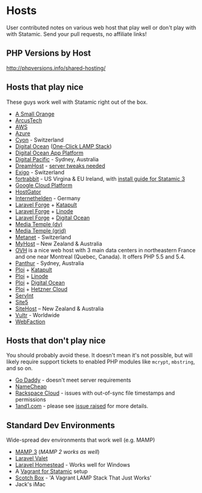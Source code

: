 # Hosts

User contributed notes on various web host that play well or don't play with with Statamic. Send your pull requests, no affiliate links!

## PHP Versions by Host
<http://phpversions.info/shared-hosting/>

## Hosts that play nice

These guys work well with Statamic right out of the box.

- [A Small Orange](http://asmallorange.com)
- [ArcusTech](http://arcustech.com)
- [AWS](https://aws.amazon.com/)
- [Azure](https://azure.microsoft.com/)
- [Cyon](https://www.cyon.ch/) - Switzerland
- [Digital Ocean](https://www.digitalocean.com/) ([One-Click LAMP Stack](https://www.digitalocean.com/features/one-click-apps/))
- [Digital Ocean App Platform](https://www.digitalocean.com/products/app-platform/)
- [Digital Pacific](http://www.digitalpacific.com.au/hosting/) - Sydney, Australia
- [DreamHost](https://www.dreamhost.com/) - [server tweaks needed](https://github.com/statamic/hosts/wiki/Dreamhost-tweaks)
- [Exigo](https://www.exigo.ch/) - Switzerland
- [fortrabbit](https://www.fortrabbit.com/) - US Virgina & EU Ireland, with [install guide for Statamic 3](https://help.fortrabbit.com/install-statamic-3)
- [Google Cloud Platform](https://cloud.google.com/)
- [HostGator](http://www.hostgator.com/)
- [Internethelden](https://internethelden.io/) - Germany
- [Laravel Forge](https://forge.laravel.com/) + [Katapult](https://katapult.io/)
- [Laravel Forge](https://forge.laravel.com/) + [Linode](http://linode.com)
- [Laravel Forge](https://forge.laravel.com/) + [Digital Ocean](https://www.digitalocean.com)
- [Media Temple (dv)](http://mediatemple.net)
- [Media Temple (grid)](http://mediatemple.net)
- [Metanet](http://www.metanet.ch) - Switzerland
- [MyHost](https://myhost.nz/) – New Zealand & Australia
- [OVH](https://www.ovh.com/fr/index.xml) is a nice web host with 3 main data centers in northeastern France and one near Montreal (Quebec, Canada). It offers PHP 5.5 and 5.4.
- [Panthur](http://www.panthur.com.au/) - Sydney, Australia
- [Ploi](https://ploi.io) + [Katapult](https://katapult.io/)
- [Ploi](https://ploi.io) + [Linode](http://linode.com)
- [Ploi](https://ploi.io) + [Digital Ocean](https://www.digitalocean.com)
- [Ploi](https://ploi.io) + [Hetzner Cloud](https://www.hetzner.com/cloud)
- [ServInt](https://www.servint.net/)
- [Site5](http://www.site5.com/)
- [SiteHost](https://sitehost.nz/) – New Zealand & Australia
- [Vultr](https://www.vultr.com/) - Worldwide
- [WebFaction](https://www.webfaction.com/)

## Hosts that don't play nice

You should probably avoid these. It doesn't mean it's not possible, but will likely require support tickets to enabled PHP modules like `mcrypt`, `mbstring`, and so on.

- [Go Daddy](http://godaddy.com) - doesn't meet server requirements
- [NameCheap](http://namecheap.com)
- [Rackspace Cloud](http://www.rackspace.com/cloud/) - issues with out-of-sync file timestamps and permissions
- [1and1.com](http://1and1.com) - please see [issue raised](https://github.com/statamic/hosts/issues/12) for more details.

## Standard Dev Environments

Wide-spread dev environments that work well (e.g. MAMP)

- [MAMP 3](http://www.mamp.info/en/) (*MAMP 2 works as well*)
- [Laravel Valet](https://laravel.com/docs/master/valet)
- [Laravel Homestead](https://laravel.com/docs/homestead) - Works well for Windows
- A [Vagrant for Statamic](https://github.com/bradleyflood/vagrant-statamic) setup
- [Scotch Box](https://github.com/scotch-io/scotch-box) - 'A Vagrant LAMP Stack That Just Works'
- Jack's iMac
